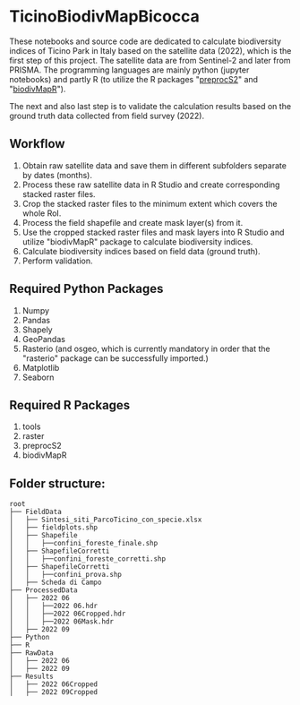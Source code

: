 # TicinoBiodivMapBicocca

These notebooks and source code are dedicated to calculate biodiversity indices of Ticino Park in Italy based on the satellite data (2022), which is the first step of this project. The satellite data are from Sentinel-2 and later from PRISMA. The programming languages are mainly python (jupyter notebooks) and partly R (to utilize the R packages "[preprocS2](https://github.com/jbferet/preprocs2)" and "[biodivMapR](https://github.com/jbferet/biodivMapR)"). 

The next and also last step is to validate the calculation results based on the ground truth data collected from field survey (2022). 

## Workflow

1. Obtain raw satellite data and save them in different subfolders separate by dates (months).
2. Process these raw satellite data in R Studio and create corresponding stacked raster files.
3. Crop the stacked raster files to the minimum extent which covers the whole RoI.
4. Process the field shapefile and create mask layer(s) from it.
5. Use the cropped stacked raster files and mask layers into R Studio and utilize "biodivMapR" package to calculate biodiversity indices.
6. Calculate biodiversity indices based on field data (ground truth).
7. Perform validation. 

## Required Python Packages

1. Numpy
2. Pandas
3. Shapely
4. GeoPandas
5. Rasterio (and osgeo, which is currently mandatory in order that the "rasterio" package can be successfully imported.)
6. Matplotlib
7. Seaborn

## Required R Packages

1. tools
2. raster
3. preprocS2
4. biodivMapR

## Folder structure: 

```
root
├── FieldData
│   ├── Sintesi_siti_ParcoTicino_con_specie.xlsx
│   ├── fieldplots.shp
│   ├── Shapefile
│   │   ├──confini_foreste_finale.shp
│   ├── ShapefileCorretti
│   │   ├──confini_foreste_corretti.shp
│   ├── ShapefileCorretti
│   │   ├──confini_prova.shp
│   ├── Scheda di Campo
├── ProcessedData
│   ├── 2022 06
│   │   ├──2022 06.hdr
│   │   ├──2022 06Cropped.hdr
│   │   ├──2022 06Mask.hdr
│   ├── 2022 09
├── Python
├── R
├── RawData
│   ├── 2022 06
│   ├── 2022 09
├── Results
│   ├── 2022 06Cropped
│   ├── 2022 09Cropped
```

